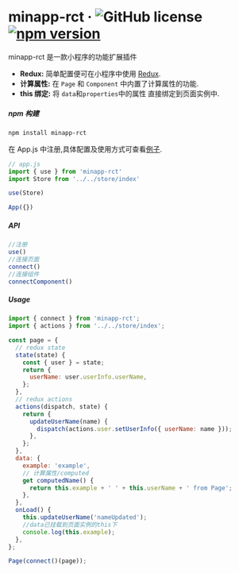 # minapp-rct &middot; ![GitHub license](https://img.shields.io/badge/license-MIT-blue.svg)[![npm version](https://img.shields.io/npm/v/minapp-rct.svg?style=flat)](https://www.npmjs.com/package/minapp-rct)

minapp-rct 是一款小程序的功能扩展插件

- **Redux:** 简单配置便可在小程序中使用 [Redux](https://github.com/reduxjs/redux).
- **计算属性:** 在 `Page` 和 `Component` 中内置了计算属性的功能.
- **this 绑定:** 将 `data`和`properties`中的属性 直接绑定到页面实例中.

##### npm 构建

```bash
npm install minapp-rct
```

在 App.js 中注册,具体配置及使用方式可查看[例子](./tools/demo/app.js).

```Javascript
// app.js
import { use } from 'minapp-rct'
import Store from '../../store/index'

use(Store)

App({})
```

##### API

```Javascript
//注册
use()
//连接页面
connect()
//连接组件
connectComponent()
```

##### Usage

```Javascript
import { connect } from 'minapp-rct';
import { actions } from '../../store/index';

const page = {
  // redux state
  state(state) {
    const { user } = state;
    return {
      userName: user.userInfo.userName,
    };
  },
  // redux actions
  actions(dispatch, state) {
    return {
      updateUserName(name) {
        dispatch(actions.user.setUserInfo({ userName: name }));
      },
    };
  },
  data: {
    example: 'example',
    // 计算属性/computed
    get computedName() {
      return this.example + ' ' + this.userName + ' from Page';
    },
  },
  onLoad() {
    this.updateUserName('nameUpdated');
    //data已挂载到页面实例的this下
    console.log(this.example);
  },
};

Page(connect()(page));

```
